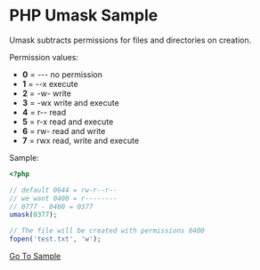 # PHP Umask Sample

Umask subtracts permissions for files and directories on creation.

Permission values:
- **0** = --- no permission
- **1** = --x execute
- **2** = -w- write
- **3** = -wx write and execute
- **4** = r-- read
- **5** = r-x read and execute
- **6** = rw- read and write
- **7** = rwx read, write and execute

Sample:
```php
<?php

// default 0644 = rw-r--r--
// we want 0400 = r--------
// 0777 - 0400 = 0377
umask(0377);

// The file will be created with permissions 0400
fopen('test.txt', 'w');
```
[Go To Sample](https://github.com/grn-it/php-umask-sample/blob/main/src/umask.php)
